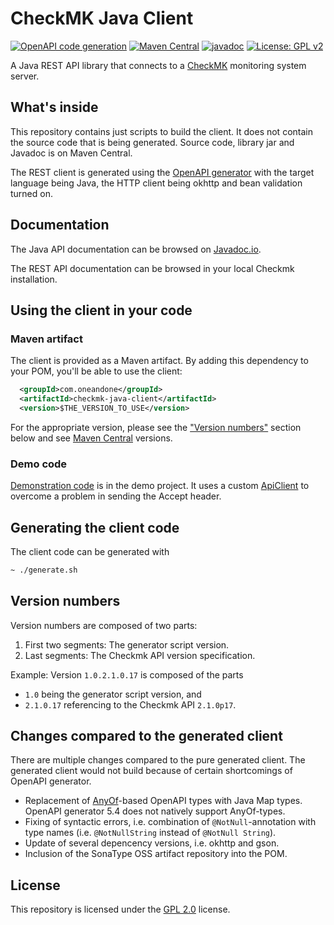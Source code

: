 # CheckMK Java Client

[![OpenAPI code generation](https://github.com/1and1/checkmk-java-client/actions/workflows/generate.yaml/badge.svg)](https://github.com/1and1/checkmk-java-client/actions/workflows/generate.yaml)
[![Maven Central](https://img.shields.io/maven-central/v/com.oneandone/checkmk-java-client)](https://maven-badges.herokuapp.com/maven-central/com.oneandone/checkmk-java-client)
[![javadoc](https://javadoc.io/badge2/com.oneandone/checkmk-java-client/javadoc.svg)](https://javadoc.io/doc/com.oneandone/checkmk-java-client)
[![License: GPL v2](https://img.shields.io/badge/License-GPL_v2-blue.svg)](https://www.gnu.org/licenses/old-licenses/gpl-2.0.en.html)

A Java REST API library that connects to a [CheckMK](https://github.com/tribe29/checkmk) monitoring system server.

## What's inside

This repository contains just scripts to build the client. It does not
contain the source code that is being generated. Source code, library jar and
Javadoc is on Maven Central.

The REST client is generated using the [OpenAPI generator](https://github.com/OpenAPITools/openapi-generator)
with the target language being Java, the HTTP client being okhttp
and bean validation turned on.

## Documentation

The Java API documentation can be browsed on [Javadoc.io](https://javadoc.io/doc/com.oneandone/checkmk-java-client).

The REST API documentation can be browsed in your local Checkmk installation.

## Using the client in your code

### Maven artifact

The client is provided as a Maven artifact. By adding this dependency to your POM,
you'll be able to use the client:

```xml
  <groupId>com.oneandone</groupId>
  <artifactId>checkmk-java-client</artifactId>
  <version>$THE_VERSION_TO_USE</version>
```

For the appropriate version, please see the ["Version numbers"](#version-numbers) section below
and see [Maven Central](https://search.maven.org/search?q=g:com.oneandone%20AND%20a:checkmk-java-client)
versions.

### Demo code

[Demonstration code](demo/src/main/java/com/ionos/network/checkmk/demo/Main.java) is in the demo project.
It uses a custom [ApiClient](demo/src/main/java/com/ionos/network/checkmk/demo/CustomApiClient.java)
to overcome a problem in sending the Accept header.

## Generating the client code

The client code can be generated with

```bash
~ ./generate.sh
```

## Version numbers

Version numbers are composed of two parts:

1. First two segments: The generator script version.
2. Last segments: The Checkmk API version specification.

Example: Version `1.0.2.1.0.17` is composed of the parts

* `1.0` being the generator script
version, and 
* `2.1.0.17` referencing to the Checkmk API `2.1.0p17`.

## Changes compared to the generated client

There are multiple changes compared to the pure generated client. The
generated client would not build because of certain shortcomings of
OpenAPI generator.

* Replacement of [AnyOf](https://swagger.io/docs/specification/data-models/oneof-anyof-allof-not/)-based OpenAPI types with Java Map types.
  OpenAPI generator 5.4 does not natively support AnyOf-types.
* Fixing of syntactic errors, i.e. combination of `@NotNull`-annotation with type names (i.e. `@NotNullString` instead of `@NotNull String`).
* Update of several depencency versions, i.e. okhttp and gson.
* Inclusion of the SonaType OSS artifact repository into the POM.

## License

This repository is licensed under the [GPL 2.0](LICENSE) license.
